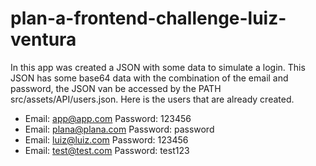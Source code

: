 # plan-a-frontend-challenge-luiz-ventura

In this app was created a JSON with some data to simulate a login.
This JSON has some base64 data with the combination of the email and password, the JSON van be accessed by the PATH src/assets/API/users.json.
Here is the users that are already created.

- Email: app@app.com     Password: 123456
- Email: plana@plana.com Password: password
- Email: luiz@luiz.com   Password: 123456
- Email: test@test.com   Password: test123
